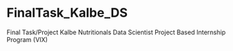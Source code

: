 # FinalTask_Kalbe_DS
Final Task/Project Kalbe Nutritionals Data Scientist Project Based Internship Program (VIX)
